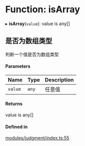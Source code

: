 # Function: isArray

▸ **isArray**(`value`): value is any[]

## 是否为数组类型
判断一个值是否为数组类型

#### Parameters

| Name | Type | Description |
| :------ | :------ | :------ |
| `value` | `any` | 任意值 |

#### Returns

value is any[]

#### Defined in

[modules/judgment/index.ts:55](https://github.com/loclink/tianjie/blob/f0b1650/src/modules/judgment/index.ts#L55)
